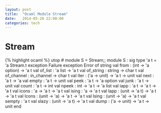 ```yaml
---
layout: post
title:  "Ocaml Module Stream"
date:   2014-05-28 22:08:00
categories: tech 
---
```


# Stream

{% highlight ocaml %}
utop # module S = Stream;;
module S : 
 sig 
    type 'a t = 'a Stream.t
    exception Failure
    exception Error of string
    val from : (int -> 'a option) -> 'a t
    val of_list : 'a list -> 'a t
    val of_string : string -> char t
    val of_channel : in_channel -> char t
    val iter : ('a -> unit) -> 'a t -> unit
    val next : 'a t -> 'a
    val empty : 'a t -> unit
    val peek : 'a t -> 'a option
    val junk : 'a t -> unit
    val count : 'a t -> int
    val npeek : int -> 'a t -> 'a list
    val iapp : 'a t -> 'a t -> 'a t
    val icons : 'a -> 'a t -> 'a t
    val ising : 'a -> 'a t
    val lapp : (unit -> 'a t) -> 'a t -> 'a t
    val lcons : (unit -> 'a) -> 'a t -> 'a t
    val lsing : (unit -> 'a) -> 'a t
    val sempty : 'a t
    val slazy : (unit -> 'a t) -> 'a t
    val dump : ('a -> unit) -> 'a t -> unit
  end
```

